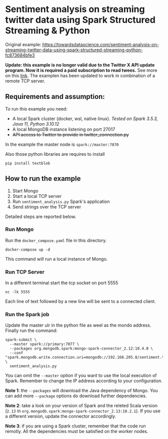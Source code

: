 <H1>Sentiment analysis on streaming twitter data using Spark Structured Streaming & Python </H1>

Original example: https://towardsdatascience.com/sentiment-analysis-on-streaming-twitter-data-using-spark-structured-streaming-python-fc873684bfe3

**Update: this example is no longer valid due to the Twitter X API update program. Now it is required a paid subscription to read twees.** See more on this [link](https://developer.twitter.com/en/docs/twitter-api/getting-started/about-twitter-api]). The examplen has been updated to work in combination of a remote TCP server.


## Requirements and assumption:
To run this example you need:
* A local Spark cluster (docker, wsl, native linux). *Tested on Spark 3.5.3, Java 11, Python 3.10.12*
* A local MongoDB instance listening on port  27017
*  ~~API access to Twitter to provide in   twitter_connection.py~~

In the example the master node is  `spark://master:7070`

Also those python libraries are requires to install

    pip install textblob

## How to run the example

1. Start Mongo
2. Start a local TCP server
3. Run `sentiment_analysis.py` Spark's application
4. Send strings over the TCP server

Detailed steps are reported below.

### Run Mongo
Run the `docker_compose.yaml` file in this directory.

    docker-compose up -d

This command will run a local instance of Mongo. 

### Run TCP Server
In a different terminal start the tcp socket on port 5555

    nc -lk 5555

Each line of text followed by a new line will be sent to a connected client.

### Run the Spark job
Update the master ulr in the python file as weel as the mondo address. Finally run the command:


```
spark-submit \
  --master spark://primary:7077 \
  --packages org.mongodb.spark:mongo-spark-connector_2.12:10.4.0 \
  --conf "spark.mongodb.write.connection.uri=mongodb://192.168.205.8/sentiment.tweets" \
  sentiment_analysis.py
```

You can omit the `--master` option if you want to use the local execution of Spark. Remember to change the IP address according to your configuration.

**Note 1**: the `--packages` will download the Java dependency of Mongo. You can add more `--package` options do download further dependencies. 

**Note 2**: take a look on your version of Spark and the releted Scala version (`2.13` in `org.mongodb.spark:mongo-spark-connector_2.13:10.2.1`). If you use a different version, update the connector accordingly. 

**Note 3**: if you are using a Spark cluster, remember that the code run remotly. All the dependencies must be satisfied on the worker nodes. 
